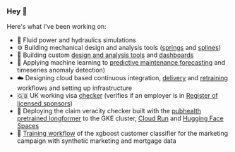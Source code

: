 ### Hey 👋

Here's what I've been working on:
- 🌊 Fluid power and hydraulics simulations
- ⚙️ Building mechanical design and analysis tools ([springs](https://github.com/ivanokhotnikov/springs) and [splines](https://github.com/ivanokhotnikov/splines))
- 🔧 Building custom [design and analysis tools](https://effmap.herokuapp.com/) and [dashboards](https://hsu-performance.hydreco.uk/)
- 🤖 Applying machine learning to [predictive maintenance forecasting](https://forecaster.hydreco.uk/) and timeseries anomaly detection)
- ☁️ Designing cloud based continuous integration, [delivery](https://raw.githubusercontent.com/ivanokhotnikov/test_rig_serving/master/images/serving.png) and [retraining](https://raw.githubusercontent.com/ivanokhotnikov/test_rig_forecast_training/master/images/training_pipeline.png) workflows and setting up infrastructure
- :uk: UK working visa [checker](https://visa-checker-svlitkrr3q-ew.a.run.app/) (verifies if an employer is in [Register of licensed sponsors](https://www.gov.uk/government/publications/register-of-licensed-sponsors-workers))
- 🤗 Deploying the claim veracity checker built with the [pubhealth](https://huggingface.co/datasets/health_fact) [pretrained longformer](https://huggingface.co/nbroad/longformer-base-health-fact) to the GKE cluster, [Cloud Run](https://claim-veracity-k6577d6c5a-ew.a.run.app/) and [Hugging Face Spaces](https://huggingface.co/spaces/ivanokhotnikov/longformer-base-health-fact)
- 🛒 [Training workflow](https://github.com/ivanokhotnikov/customer_classification) of the xgboost customer classifier for the marketing campaign with synthetic marketing and mortgage data
